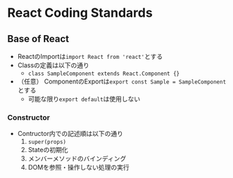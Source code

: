 # React Coding Standards

## Base of React

* ReactのImportは`import React from 'react'`とする
* Classの定義は以下の通り
  * `class SampleComponent extends React.Component {}`
* （任意） ComponentのExportは`export const Sample = SampleComponent`とする
  * 可能な限り`export default`は使用しない

### Constructor

* Contructor内での記述順は以下の通り
  1. `super(props)`
  2. Stateの初期化
  3. メンバーメソッドのバインディング
  4. DOMを参照・操作しない処理の実行
